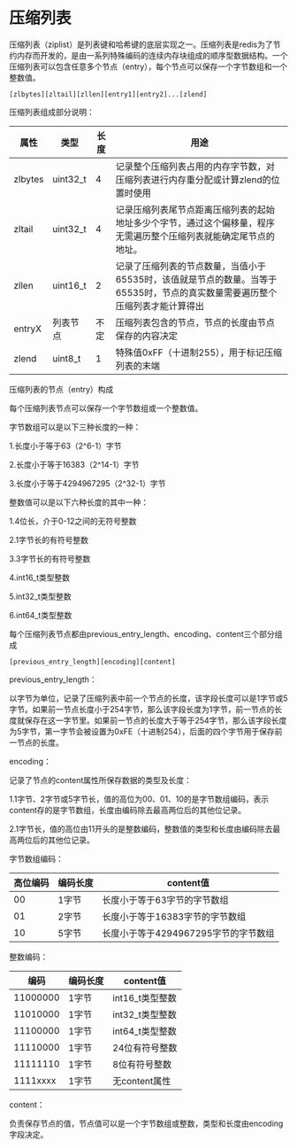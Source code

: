 # 压缩列表

压缩列表（ziplist）是列表键和哈希键的底层实现之一。压缩列表是redis为了节约内存而开发的，是由一系列特殊编码的连续内存块组成的顺序型数据结构。一个压缩列表可以包含任意多个节点（entry），每个节点可以保存一个字节数组和一个整数值。

`[zlbytes][zltail][zllen][entry1][entry2]...[zlend]`

压缩列表组成部分说明：

| 属性    | 类型     | 长度 | 用途                                                         |
| ------- | -------- | ---- | ------------------------------------------------------------ |
| zlbytes | uint32_t | 4    | 记录整个压缩列表占用的内存字节数，对压缩列表进行内存重分配或计算zlend的位置时使用 |
| zltail  | uint32_t | 4    | 记录压缩列表尾节点距离压缩列表的起始地址多少个字节，通过这个偏移量，程序无需遍历整个压缩列表就能确定尾节点的地址。 |
| zllen   | uint16_t | 2    | 记录了压缩列表的节点数量，当值小于65535时，该值就是节点的数量。当等于65535时，节点的真实数量需要遍历整个压缩列表才能计算得出 |
| entryX  | 列表节点 | 不定 | 压缩列表包含的节点，节点的长度由节点保存的内容决定           |
| zlend   | uint8_t  | 1    | 特殊值0xFF（十进制255），用于标记压缩列表的末端              |



压缩列表的节点（entry）构成

每个压缩列表节点可以保存一个字节数组或一个整数值。

字节数组可以是以下三种长度的一种：

1.长度小于等于63（2^6-1）字节

2.长度小于等于16383（2^14-1）字节

3.长度小于等于4294967295（2^32-1）字节

整数值可以是以下六种长度的其中一种：

1.4位长，介于0-12之间的无符号整数

2.1字节长的有符号整数

3.3字节长的有符号整数

4.int16_t类型整数

5.int32_t类型整数

6.int64_t类型整数



每个压缩列表节点都由previous_entry_length、encoding、content三个部分组成

`[previous_entry_length][encoding][content]`

previous_entry_length：

以字节为单位，记录了压缩列表中前一个节点的长度，该字段长度可以是1字节或5字节。如果前一节点长度小于254字节，那么该字段长度为1字节，前一节点的长度就保存在这一字节里。如果前一节点的长度大于等于254字节，那么该字段长度为5字节，第一字节会被设置为0xFE（十进制254），后面的四个字节用于保存前一节点的长度。

encoding：

记录了节点的content属性所保存数据的类型及长度：

1.1字节、2字节或5字节长，值的高位为00、01、10的是字节数组编码，表示content存的是字节数组，长度由编码除去最高两位后的其他位记录。

2.1字节长，值的高位由11开头的是整数编码，整数值的类型和长度由编码除去最高两位后的其他位记录。

字节数组编码：

| 高位编码 | 编码长度 | content值                            |
| -------- | -------- | ------------------------------------ |
| 00       | 1字节    | 长度小于等于63字节的字节数组         |
| 01       | 2字节    | 长度小于等于16383字节的字节数组      |
| 10       | 5字节    | 长度小于等于4294967295字节的字节数组 |

整数编码：

| 编码     | 编码长度 | content值       |
| -------- | -------- | --------------- |
| 11000000 | 1字节    | int16_t类型整数 |
| 11010000 | 1字节    | int32_t类型整数 |
| 11100000 | 1字节    | int64_t类型整数 |
| 11110000 | 1字节    | 24位有符号整数  |
| 11111110 | 1字节    | 8位有符号整数   |
| 1111xxxx | 1字节    | 无content属性   |



content：

负责保存节点的值，节点值可以是一个字节数组或整数，类型和长度由encoding字段决定。 